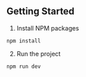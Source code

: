 
## Getting Started

1. Install NPM packages
```
npm install
```
2. Run the project
```
npm run dev
```

 
